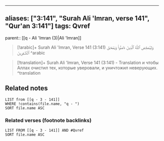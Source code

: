 
---
aliases: ["3:141", "Surah Ali 'Imran, verse 141", "Qur'an 3:141"]
tags: Qvref
---

parent:: [[q - Ali 'Imran (3)|Ali 'Imran]]

> [!arabic]+ Surah Ali 'Imran, Verse 141 (3:141)
> <span class="quran-arabic">وَلِيُمَحِّصَ ٱللَّهُ ٱلَّذِينَ ءَامَنُوا۟ وَيَمْحَقَ ٱلْكَـٰفِرِينَ</span>
^arabic

> [!translation]+ Surah Ali 'Imran, Verse 141 (3:141) - Translation
> и чтобы Аллах очистил тех, которые уверовали, и уничтожил неверующих.
^translation



## Related notes
```dataview
LIST from [[q - 3 - 141]]
WHERE !contains(file.name, "q - ")
SORT file.name ASC
```

### Related verses (footnote backlinks)
```dataview
LIST FROM [[q - 3 - 141]] AND #Qvref
SORT file.name ASC
```

